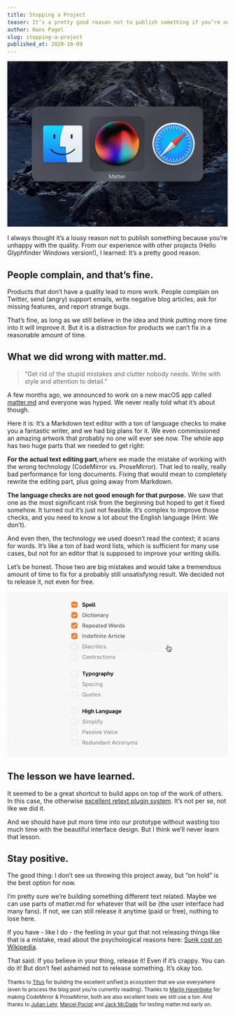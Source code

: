 ```yaml
---
title: Stopping a Project
teaser: It’s a pretty good reason not to publish something if you’re not happy with the quality. That’s why we don’t plan to release matter.md.
author: Hans Pagel
slug: stopping-a-project
published_at: 2020-10-09
---
```


![a screenshot of the matter.md app icon](./matter.md-app-icon.jpg)

I always thought it’s a lousy reason not to publish something because you’re unhappy with the quality. From our experience with other projects (Hello Glyphfinder Windows version!), I learned: It’s a pretty good reason.

## People complain, and that’s fine.
Products that don’t have a quality lead to more work. People complain on Twitter, send (angry) support emails, write negative blog articles, ask for missing features, and report strange bugs.

That’s fine, as long as we still believe in the idea and think putting more time into it will improve it. But it is a distraction for products we can’t fix in a reasonable amount of time.

## What we did wrong with matter.md.

> “Get rid of the stupid mistakes and clutter nobody needs. Write with style and attention to detail.”

A few months ago, we announced to work on a new macOS app called [matter.md](https://matter.md) and everyone was hyped.
We never really told what it’s about though.

Here it is: It’s a Markdown text editor with a ton of language checks to make you a fantastic writer, and we had big plans for it. We even commissioned an amazing artwork that probably no one will ever see now. The whole app has two huge parts that we needed to get right:

**For the actual text editing part**,where we made the mistake of working with the wrong technology (CodeMirror vs. ProseMirror). That led to really, really bad performance for long documents. Fixing that would mean to completely rewrite the editing part, plus going away from Markdown.

**The language checks are not good enough for that purpose.** We saw that one as the most significant risk from the beginning but hoped to get it fixed somehow. It turned out it’s just not feasible. It’s complex to improve those checks, and you need to know a lot about the English language (Hint: We don’t).

And even then, the technology we used doesn’t read the context; it scans for words. It’s like a ton of bad word lists, which is sufficient for many use cases, but not for an editor that is supposed to improve your writing skills.

Let’s be honest. Those two are big mistakes and would take a tremendous amount of time to fix for a probably still unsatisfying result. We decided not to release it, not even for free.

![a screen recording of the language check configuration](./matter.md-language-checks.gif)

## The lesson we have learned.
It seemed to be a great shortcut to build apps on top of the work of others. In this case, the otherwise [excellent retext plugin system](https://github.com/retextjs/retext/blob/main/doc/plugins.md). It’s not per se, not like we did it.

And we should have put more time into our prototype without wasting too much time with the beautiful interface design. But I think we’ll never learn that lesson.

## Stay positive.
The good thing: I don’t see us throwing this project away, but “on hold” is the best option for now.

I’m pretty sure we’re building something different text related. Maybe we can use parts of matter.md for whatever that will be (the user interface had many fans). If not, we can still release it anytime (paid or free), nothing to lose here.

If you have - like I do - the feeling in your gut that not releasing things like that is a mistake, read about the psychological reasons here: [Sunk cost on Wikipedia](https://en.wikipedia.org/wiki/Sunk_cost).

That said: If you believe in your thing, release it! Even if it’s crappy. You can do it! But don’t feel ashamed not to release something. It’s okay too.

<small>Thanks to [Titus](https://twitter.com/wooorm) for building the excellent unified js ecosystem that we use everywhere (even to process the blog post you’re currently reading). Thanks to [Marijn Haverbeke](https://twitter.com/MarijnJH) for making CodeMirror & ProseMirror, both are also excellent tools we still use a ton. And thanks to [Julian Lehr](https://twitter.com/lehrjulian), [Marcel Pociot](https://twitter.com/marcelpociot) and [Jack McDade](https://twitter.com/jackmcdade) for testing matter.md early on.</small>